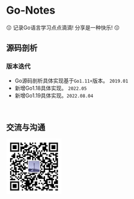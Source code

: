 # Go-Notes

:kissing: 记录Go语言学习点点滴滴! 分享是一种快乐! :kissing:

## 源码剖析

### 版本迭代

* Go源码剖析具体实现基于`Go1.11+`版本。 `2019.01`
* 新增Go1.18具体实现。 `2022.05`
* 新增Go1.19具体实现。`2022.08.04`

&nbsp;

## 交流与沟通

<img width="150" height="150" src="./wechat.jpeg">